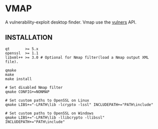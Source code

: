 # VMAP

A vulnerability-exploit desktop finder. Vmap use the [vulners](https://vulners.com/api/v3/) API.

## INSTALLATION

```shell
qt       >= 5.x
openssl  >= 1.1
libxml++ >= 3.0 # Optional for Nmap filter(load a Nmap output XML file).
```
```shell
qmake 
make
make install
```
```shell
# Set disabled Nmap filter 
qmake CONFIG+=NONMAP

# Set custom paths to OpenSSL on Linux
qmake LIBS+="-LPATH\lib -lcrypto -lssl" INCLUDEPATH+="PATH\include"

# Set custom paths to OpenSSL on Windows
qmake LIBS+="-LPATH\lib -llibcrypto -llibssl" INCLUDEPATH+="PATH\include"
```
